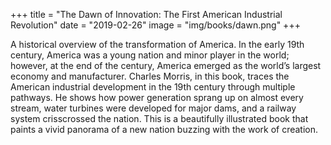 +++
title = "The Dawn of Innovation: The First American Industrial Revolution"
date = "2019-02-26"
image = "img/books/dawn.png"
+++

A historical overview of the transformation of America. In the early 19th century, America was a young nation and minor player in the world; however, at the end of the century, America emerged as the world’s largest economy and manufacturer. Charles Morris, in this book, traces the American industrial development in the 19th century through multiple pathways. He shows how power generation sprang up on almost every stream, water turbines were developed for major dams, and a railway system crisscrossed the nation. This is a beautifully illustrated book that paints a vivid panorama of a new nation buzzing with the work of creation.

<!--more-->
